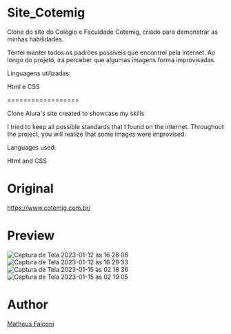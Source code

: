 # Site_Cotemig

Clone do site do Colégio e Faculdade Cotemig, criado para demonstrar as minhas habilidades.

Tentei manter todos os padrões possíveis que encontrei pela internet. Ao longo do projeto, irá perceber que algumas imagens forma improvisadas.

Linguagens utilizadas:

Html e CSS

==================

Clone Alura's site created to showcase my skills

I tried to keep all possible standards that I found on the internet. Throughout the project, you will realize that some images were improvised.

Languages used:

Html and CSS

# Original

https://www.cotemig.com.br/

# Preview

![Captura de Tela 2023-01-12 às 16 28 06](https://user-images.githubusercontent.com/33550514/212162595-eba1704e-4151-4b31-8e36-17f5f3f34f1d.png)
![Captura de Tela 2023-01-12 às 16 29 33](https://user-images.githubusercontent.com/33550514/212162856-039ad894-ad8c-49d8-8adb-cdc203c51568.png)
![Captura de Tela 2023-01-15 às 02 18 36](https://user-images.githubusercontent.com/33550514/212524151-c77c4cae-a587-4bbf-80e1-4dbd3eb7032b.png)
![Captura de Tela 2023-01-15 às 02 19 05](https://user-images.githubusercontent.com/33550514/212524162-624c2934-b200-41b5-8e51-9003170c939a.png)

# Author

<a href="https://github.com/matheuspfalconi">Matheus Falconi</a>
